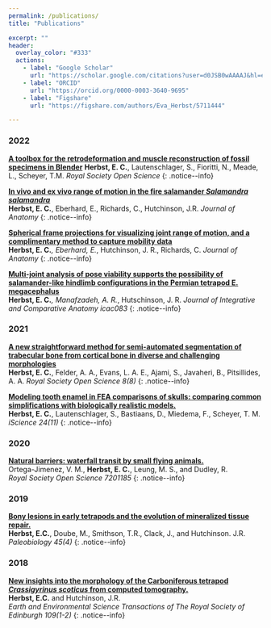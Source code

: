 ```yaml
---
permalink: /publications/
title: "Publications"

excerpt: ""
header:
  overlay_color: "#333"
  actions:
    - label: "Google Scholar"
      url: "https://scholar.google.com/citations?user=d0JSB0wAAAAJ&hl=en"
    - label: "ORCID"
      url: "https://orcid.org/0000-0003-3640-9695"
    - label: "Figshare"
      url: "https://figshare.com/authors/Eva_Herbst/5711444"

---
```

### 2022
[**A toolbox for the retrodeformation and muscle reconstruction of fossil specimens in Blender**](https://doi.org/10.1098/rsos.220519)
**Herbst, E. C.**, Lautenschlager, S., Fioritti, N., Meade, L., Scheyer, T.M.
_Royal Society Open Science_
{: .notice--info}

[**In vivo and ex vivo range of motion in the fire salamander *Salamandra salamandra***](https://doi.org/10.1111/joa.13738)              
**Herbst, E. C.**, Eberhard, E., Richards, C., Hutchinson, J.R.
_Journal of Anatomy_
{: .notice--info}

[**Spherical frame projections
for visualizing joint range of motion, and a complimentary method to capture mobility data**](https://doi.org/10.1111/joa.13717)      
**Herbst, E. C.***, Eberhard, E.*, Hutchinson, J. R., Richards, C.
_Journal of Anatomy_
{: .notice--info}


[**Multi-joint analysis of pose viability
supports the possibility of salamander-like hindlimb configurations in the Permian
tetrapod E. megacephalus**](doi.org/10.1093/icb/icac083)   
**Herbst, E. C.***, Manafzadeh, A. R.*, Hutschinson, J. R. 
_Journal of Integrative and Comparative Anatomy icac083_
{: .notice--info}



### 2021
[**A new straightforward method for semi-automated segmentation of trabecular bone from cortical bone in diverse and challenging morphologies**](https://royalsocietypublishing.org/doi/10.1098/rsos.210408)   
**Herbst, E. C.**, Felder, A. A., Evans, L. A. E., Ajami, S., Javaheri, B., Pitsillides, A. A.
_Royal Society Open Science 8(8)_
{: .notice--info}


[**Modeling tooth enamel in FEA comparisons of skulls: comparing common simplifications with biologically realistic models.**](https://doi.org/10.1016/j.isci.2021.103182)   
**Herbst, E. C.**, Lautenschlager, S., Bastiaans, D., Miedema, F., Scheyer, T. M.
_iScience 24(11)_
{: .notice--info}

### 2020
[**Natural barriers: waterfall transit by small flying animals.**](https://royalsocietypublishing.org/doi/10.1098/rsos.201185)   
Ortega-Jimenez, V. M., **Herbst, E. C.**, Leung, M. S., and Dudley, R.  
_Royal Society Open Science 7201185_
{: .notice--info}


### 2019
[**Bony lesions in early tetrapods and the evolution of mineralized tissue repair.**](https://www.cambridge.org/core/journals/paleobiology/article/bony-lesions-in-early-tetrapods-and-the-evolution-of-mineralized-tissue-repair/67C897A5717953340CE5E829D6008184)   
**Herbst, E.C.**, Doube, M., Smithson, T.R., Clack, J., and Hutchinson. J.R.
_Paleobiology 45(4)_
{: .notice--info}

### 2018
[**New insights into the morphology of the Carboniferous tetrapod *Crassigyrinus scoticus* from computed tomography.**](https://www.cambridge.org/core/journals/earth-and-environmental-science-transactions-of-royal-society-of-edinburgh/article/new-insights-into-the-morphology-of-the-carboniferous-tetrapod-crassigyrinus-scoticus-from-computed-tomography/A39766E397A82192E616BA5660B2125C)   
**Herbst, E.C.** and Hutchinson, J.R.  
_Earth and Environmental Science Transactions of The Royal Society of Edinburgh 109(1-2)_
{: .notice--info}



